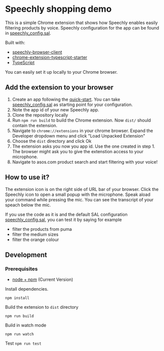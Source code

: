# Speechly shopping demo

This is a simple Chrome extension that shows how Speechly enables easily filtering products by voice. 
Speechly configuration for the app can be found in [speechly_config.sal](speechly_config.sal).

Built with:

- [speechly-browser-client](https://github.com/speechly/browser-client)
- [chrome-extension-typescript-starter](https://github.com/chibat/chrome-extension-typescript-starter)
- [TypeScript](https://www.typescriptlang.org)

You can easily set it up locally to your Chrome browser.

## Add the extension to your browser

1. Create an app following the [quick-start](https://www.speechly.com/docs/quick-start/). You can take [speechly_config.sal](speechly_config.sal) as starting point for your configuration.
2. Note the app id of your new Speechly app.
3. Clone the repository locally
4. Run `npm run build` to build the Chrome extension. Now `dist/` should contain the extension.
5. Navigate to `chrome://extensions` in your chrome browser. Expand the Developer dropdown menu and click "Load Unpacked Extension"
6. Choose the `dist` directory and click Ok
7. The extension asks you now you app id. Use the one created in step 1. The browser might ask you to give the extenstion access to your microphone.
8. Navigate to asos.com product search and start filtering with your voice!

## How to use it?

The extension icon is on the right side of URL bar of your browser. Click the Speechly icon to open a small popup with the microphone.
Speak aload your command while pressing the mic. You can see the transcript of your speach below the mic.

If you use the code as it is and the default SAL configuration [speechly_config.sal](speechly_config.sal), you can test it by saying for example
- filter the products from puma
- filter the medium sizes
- filter the orange colour

## Development
### Prerequisites

* [node + npm](https://nodejs.org/) (Current Version)

Install dependencies.
```
npm install
```
Build the extension to `dist` directory

```
npm run build
```
Build in watch mode
```
npm run watch
```
Test `npm run test`


